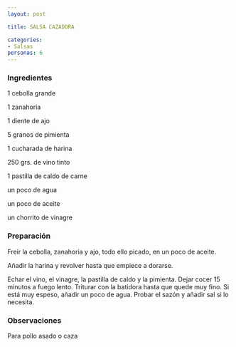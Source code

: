 ```yaml
---
layout: post

title: SALSA CAZADORA

categories:
- Salsas
personas: 6 
---
```

<h3>Ingredientes</h3>
1 cebolla grande

1 zanahoria

1 diente de ajo

5 granos de pimienta

1 cucharada de harina

250 grs. de vino tinto

1 pastilla de caldo de carne

un poco de agua

un poco de aceite

un chorrito de vinagre

<h3>Preparación</h3>
Freír la cebolla, zanahoria y ajo, todo ello picado, en un poco de aceite.

Añadir la harina y revolver hasta que empiece a dorarse.

Echar el vino, el vinagre, la pastilla de caldo y la pimienta. Dejar cocer 15 minutos a fuego lento.           Triturar con la batidora hasta que quede muy fino.           Si está muy espeso, añadir un poco de agua.           Probar el sazón y añadir sal si lo necesita.

<h3>Observaciones</h3>
Para pollo asado o caza


